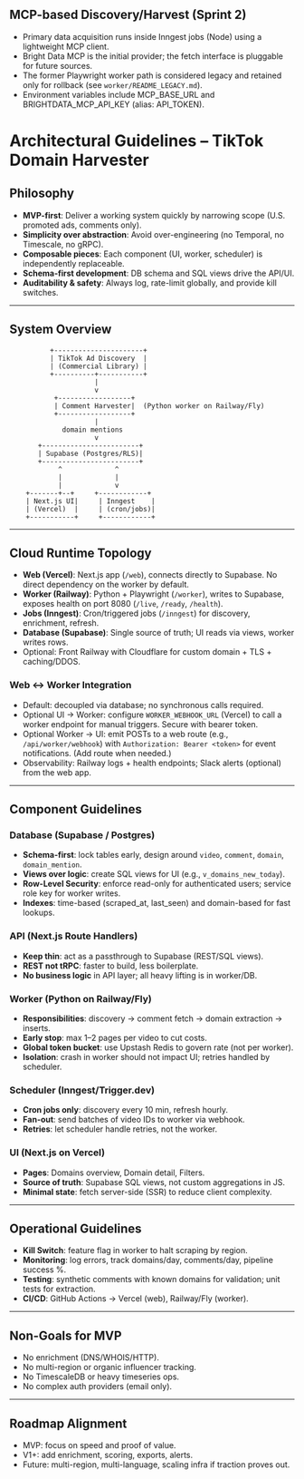 ## MCP-based Discovery/Harvest (Sprint 2)

- Primary data acquisition runs inside Inngest jobs (Node) using a lightweight MCP client.
- Bright Data MCP is the initial provider; the fetch interface is pluggable for future sources.
- The former Playwright worker path is considered legacy and retained only for rollback (see `worker/README_LEGACY.md`).
- Environment variables include MCP_BASE_URL and BRIGHTDATA_MCP_API_KEY (alias: API_TOKEN).

# Architectural Guidelines – TikTok Domain Harvester

## Philosophy

- **MVP-first**: Deliver a working system quickly by narrowing scope (U.S. promoted ads, comments only).
- **Simplicity over abstraction**: Avoid over-engineering (no Temporal, no Timescale, no gRPC).
- **Composable pieces**: Each component (UI, worker, scheduler) is independently replaceable.
- **Schema-first development**: DB schema and SQL views drive the API/UI.
- **Auditability & safety**: Always log, rate-limit globally, and provide kill switches.

---

## System Overview

```
          +----------------------+
          | TikTok Ad Discovery  |
          | (Commercial Library) |
          +----------+-----------+
                     |
                     v
           +------------------+
           | Comment Harvester|  (Python worker on Railway/Fly)
           +------------------+
                     |
             domain mentions
                     v
       +------------------------+
       | Supabase (Postgres/RLS)|
       +------------------------+
            ^             ^
            |             |
            |             v
    +-------+--+     +------------+
    | Next.js UI|     | Inngest    |
    | (Vercel)  |     | (cron/jobs)|
    +-----------+     +------------+
```

---

## Cloud Runtime Topology

- **Web (Vercel)**: Next.js app (`/web`), connects directly to Supabase. No direct dependency on the worker by default.
- **Worker (Railway)**: Python + Playwright (`/worker`), writes to Supabase, exposes health on port 8080 (`/live`, `/ready`, `/health`).
- **Jobs (Inngest)**: Cron/triggered jobs (`/inngest`) for discovery, enrichment, refresh.
- **Database (Supabase)**: Single source of truth; UI reads via views, worker writes rows.
- Optional: Front Railway with Cloudflare for custom domain + TLS + caching/DDOS.

### Web ↔ Worker Integration

- Default: decoupled via database; no synchronous calls required.
- Optional UI → Worker: configure `WORKER_WEBHOOK_URL` (Vercel) to call a worker endpoint for manual triggers. Secure with bearer token.
- Optional Worker → UI: emit POSTs to a web route (e.g., `/api/worker/webhook`) with `Authorization: Bearer <token>` for event notifications. (Add route when needed.)
- Observability: Railway logs + health endpoints; Slack alerts (optional) from the web app.

---

## Component Guidelines

### Database (Supabase / Postgres)

- **Schema-first**: lock tables early, design around `video`, `comment`, `domain`, `domain_mention`.
- **Views over logic**: create SQL views for UI (e.g., `v_domains_new_today`).
- **Row-Level Security**: enforce read-only for authenticated users; service role key for worker writes.
- **Indexes**: time-based (scraped_at, last_seen) and domain-based for fast lookups.

### API (Next.js Route Handlers)

- **Keep thin**: act as a passthrough to Supabase (REST/SQL views).
- **REST not tRPC**: faster to build, less boilerplate.
- **No business logic** in API layer; all heavy lifting is in worker/DB.

### Worker (Python on Railway/Fly)

- **Responsibilities**: discovery → comment fetch → domain extraction → inserts.
- **Early stop**: max 1–2 pages per video to cut costs.
- **Global token bucket**: use Upstash Redis to govern rate (not per worker).
- **Isolation**: crash in worker should not impact UI; retries handled by scheduler.

### Scheduler (Inngest/Trigger.dev)

- **Cron jobs only**: discovery every 10 min, refresh hourly.
- **Fan-out**: send batches of video IDs to worker via webhook.
- **Retries**: let scheduler handle retries, not the worker.

### UI (Next.js on Vercel)

- **Pages**: Domains overview, Domain detail, Filters.
- **Source of truth**: Supabase SQL views, not custom aggregations in JS.
- **Minimal state**: fetch server-side (SSR) to reduce client complexity.

---

## Operational Guidelines

- **Kill Switch**: feature flag in worker to halt scraping by region.
- **Monitoring**: log errors, track domains/day, comments/day, pipeline success %.
- **Testing**: synthetic comments with known domains for validation; unit tests for extraction.
- **CI/CD**: GitHub Actions → Vercel (web), Railway/Fly (worker).

---

## Non-Goals for MVP

- No enrichment (DNS/WHOIS/HTTP).
- No multi-region or organic influencer tracking.
- No TimescaleDB or heavy timeseries ops.
- No complex auth providers (email only).

---

## Roadmap Alignment

- MVP: focus on speed and proof of value.
- V1+: add enrichment, scoring, exports, alerts.
- Future: multi-region, multi-language, scaling infra if traction proves out.

